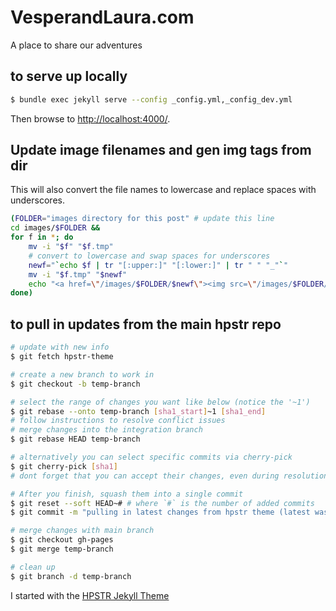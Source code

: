# VesperandLaura.com
A place to share our adventures

## to serve up locally
```sh
$ bundle exec jekyll serve --config _config.yml,_config_dev.yml
```
Then browse to [http://localhost:4000/](http://localhost:4000/).

## Update image filenames and gen img tags from dir
This will also convert the file names to lowercase and replace spaces with underscores.
```sh
(FOLDER="images directory for this post" # update this line
cd images/$FOLDER &&
for f in *; do
    mv -i "$f" "$f.tmp"
    # convert to lowercase and swap spaces for underscores
    newf="`echo $f | tr "[:upper:]" "[:lower:]" | tr " " "_"`"
    mv -i "$f.tmp" "$newf"
    echo "<a href=\"/images/$FOLDER/$newf\"><img src=\"/images/$FOLDER/$newf\" alt=\"\"></a>"
done)
```

## to pull in updates from the main hpstr repo
```sh
# update with new info
$ git fetch hpstr-theme

# create a new branch to work in
$ git checkout -b temp-branch

# select the range of changes you want like below (notice the '~1')
$ git rebase --onto temp-branch [sha1_start]~1 [sha1_end]
# follow instructions to resolve conflict issues
# merge changes into the integration branch
$ git rebase HEAD temp-branch

# alternatively you can select specific commits via cherry-pick
$ git cherry-pick [sha1]
# dont forget that you can accept their changes, even during resolution by using 'git checkout --theirs [filename]'

# After you finish, squash them into a single commit
$ git reset --soft HEAD~# # where `#` is the number of added commits
$ git commit -m "pulling in latest changes from hpstr theme (latest was [sha1])"

# merge changes with main branch
$ git checkout gh-pages
$ git merge temp-branch

# clean up
$ git branch -d temp-branch
```

I started with the [HPSTR Jekyll Theme](https://mademistakes.com/work/hpstr-jekyll-theme/)
